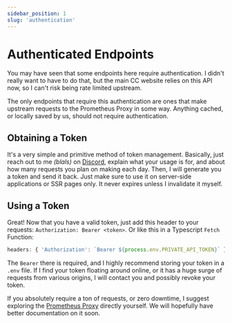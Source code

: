 ```yaml
---
sidebar_position: 1
slug: 'authentication'
---
```


# Authenticated Endpoints

You may have seen that some endpoints here require authentication. I didn't really want to have to do that, but the main CC website relies on this API now, so I can't risk being rate limited upstream.

The only endpoints that require this authentication are ones that make upstream requests to the Prometheus Proxy in some way. Anything cached, or locally saved by us, should not require authentication.


## Obtaining a Token

It's a very simple and primitive method of token management. Basically, just reach out to me *(blals)* on [Discord](https://clarioncorp.net/discord), explain what your usage is for, and about how many requests you plan on making each day. Then, I will generate you a token and send it back. Just make sure to use it on server-side applications or SSR pages only. It never expires unless I invalidate it myself.

## Using a Token

Great! Now that you have a valid token, just add this header to your requests: `Authorization: Bearer <token>`. Or like this in a Typescript `Fetch` Function:
```ts
headers: { 'Authorization': `Bearer ${process.env.PRIVATE_API_TOKEN}` }
```

The `Bearer` there is required, and I highly recommend storing your token in a `.env` file. If I find your token floating around online, or it has a huge surge of requests from various origins, I will contact you and possibly revoke your token.

If you absolutely require a ton of requests, or zero downtime, I suggest exploring the [Prometheus Proxy](/category/prometheus-proxy) directly yourself. We will hopefully have better documentation on it soon.